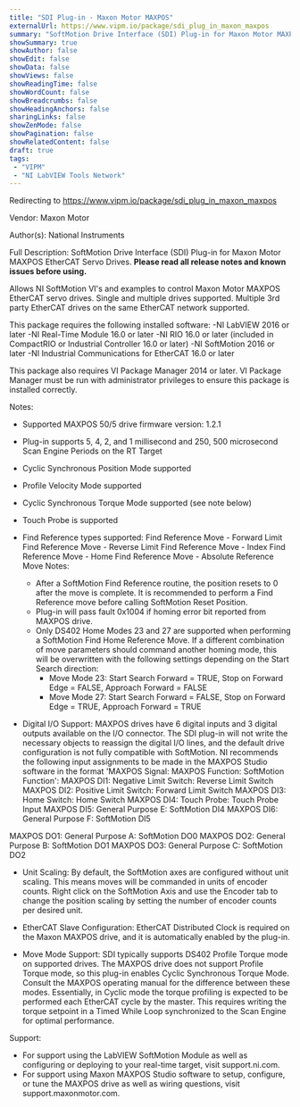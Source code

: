 ```yaml
---
title: "SDI Plug-in - Maxon Motor MAXPOS"
externalUrl: https://www.vipm.io/package/sdi_plug_in_maxon_maxpos
summary: "SoftMotion Drive Interface (SDI) Plug-in for Maxon Motor MAXPOS EtherCAT Servo Drives."
showSummary: true
showAuthor: false
showEdit: false
showData: false
showViews: false
showReadingTime: false
showWordCount: false
showBreadcrumbs: false
showHeadingAnchors: false
sharingLinks: false
showZenMode: false
showPagination: false
showRelatedContent: false
draft: true
tags:
 - "VIPM"
 - "NI LabVIEW Tools Network"
---
```


Redirecting to https://www.vipm.io/package/sdi_plug_in_maxon_maxpos

Vendor: Maxon Motor

Author(s): National Instruments
 
Full Description:
SoftMotion Drive Interface (SDI) Plug-in for Maxon Motor MAXPOS EtherCAT Servo Drives. **Please read all release notes and known issues before using.**

Allows NI SoftMotion VI's and examples to control Maxon Motor MAXPOS EtherCAT servo drives. Single and multiple drives supported. Multiple 3rd party EtherCAT drives on the same EtherCAT network supported.

This package requires the following installed software:
-NI LabVIEW 2016 or later
-NI Real-Time Module 16.0 or later
-NI RIO 16.0 or later (included in CompactRIO or Industrial Controller 16.0 or later)
-NI SoftMotion 2016 or later
-NI Industrial Communications for EtherCAT 16.0 or later

This package also requires VI Package Manager 2014 or later.
VI Package Manager must be run with administrator privileges to ensure this package is installed correctly.

Notes:
- Supported MAXPOS 50/5 drive firmware version: 1.2.1
- Plug-in supports 5, 4, 2, and 1 millisecond and 250, 500 microsecond Scan Engine Periods on the RT Target
- Cyclic Synchronous Position Mode supported
- Profile Velocity Mode supported
- Cyclic Synchronous Torque Mode supported (see note below)
- Touch Probe is supported
- Find Reference types supported:
  Find Reference Move - Forward Limit
  Find Reference Move - Reverse Limit
  Find Reference Move - Index
  Find Reference Move - Home
  Find Reference Move - Absolute
  Reference Move Notes:
  - After a SoftMotion Find Reference routine, the position resets to 0 after the move is complete. It is recommended to perform a Find Reference move before calling SoftMotion Reset Position.
  - Plug-in will pass fault 0x1004 if homing error bit reported from MAXPOS drive.
  - Only DS402 Home Modes 23 and 27 are supported when performing a SoftMotion Find Home Reference Move. If a different combination of move parameters should command another homing mode, this will be overwritten with the following settings depending on the Start Search direction:
     - Move Mode 23: Start Search Forward = TRUE, Stop on Forward Edge = FALSE, Approach Forward = FALSE 
     - Move Mode 27: Start Search Forward = FALSE, Stop on Forward Edge = TRUE, Approach Forward = TRUE

- Digital I/O Support:
MAXPOS drives have 6 digital inputs and 3 digital outputs available on the I/O connector. The SDI plug-in will not write the necessary objects to reassign the digital I/O lines, and the default drive configuration is not fully compatible with SoftMotion. NI recommends the following input assignments to be made in the MAXPOS Studio software in the format 'MAXPOS Signal: MAXPOS Function: SoftMotion Function':
MAXPOS DI1: Negative Limit Switch: Reverse Limit Switch
MAXPOS DI2: Positive Limit Switch: Forward Limit Switch
MAXPOS DI3: Home Switch: Home Switch
MAXPOS DI4: Touch Probe: Touch Probe Input
MAXPOS DI5: General Purpose E: SoftMotion DI4
MAXPOS DI6: General Purpose F: SoftMotion DI5

MAXPOS DO1: General Purpose A: SoftMotion DO0
MAXPOS DO2: General Purpose B: SoftMotion DO1
MAXPOS DO3: General Purpose C: SoftMotion DO2

- Unit Scaling:
By default, the SoftMotion axes are configured without unit scaling. This means moves will be commanded in units of encoder counts. Right click on the SoftMotion Axis and use the Encoder tab to change the position scaling by setting the number of encoder counts per desired unit.

- EtherCAT Slave Configuration:
EtherCAT Distributed Clock is required on the Maxon MAXPOS drive, and it is automatically enabled by the plug-in.

- Move Mode Support:
SDI typically supports DS402 Profile Torque mode on supported drives. The MAXPOS drive does not support Profile Torque mode, so this plug-in enables Cyclic Synchronous Torque Mode.
Consult the MAXPOS operating manual for the difference between these modes. Essentially, in Cyclic mode the torque profiling is expected to be performed each EtherCAT cycle by the master. This requires writing the torque setpoint in a Timed While Loop synchronized to the Scan Engine for optimal performance.

Support:
- For support using the LabVIEW SoftMotion Module as well as configuring or deploying to your real-time target, visit support.ni.com.
- For support using Maxon MAXPOS Studio software to setup, configure, or tune the MAXPOS drive as well as wiring questions, visit support.maxonmotor.com.